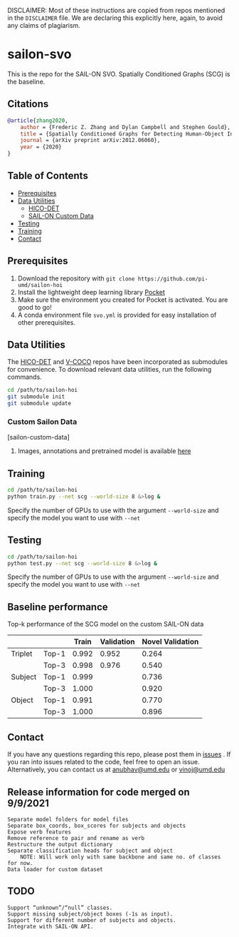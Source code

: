 DISCLAIMER: Most of these instructions are copied from repos mentioned in the `DISCLAIMER` file. We are declaring this
explicitly here, again, to avoid any claims of plagiarism.

# sailon-svo

This is the repo for the SAIL-ON SVO. Spatially Conditioned Graphs (SCG) is the baseline. 

## Citations

```bibtex
@article{zhang2020,
	author = {Frederic Z. Zhang and Dylan Campbell and Stephen Gould},
	title = {Spatially Conditioned Graphs for Detecting Human-Object Interactions},
	journal = {arXiv preprint arXiv:2012.06060},
	year = {2020}
}
```

## Table of Contents

- [Prerequisites](#prerequisites)
- [Data Utilities](#data-utilities)
    * [HICO-DET](#hico-det)
    * [SAIL-ON Custom Data](#sailon-custom-data)
- [Testing](#testing)
- [Training](#training)
- [Contact](#contact)

## Prerequisites

1. Download the repository with `git clone https://github.com/pi-umd/sailon-hoi`
2. Install the lightweight deep learning library [Pocket](https://github.com/fredzzhang/pocket)
3. Make sure the environment you created for Pocket is activated. You are good to go!
4. A conda environment file `svo.yml` is provided for easy installation of other prerequisites.

## Data Utilities

The [HICO-DET](https://github.com/pi-umd/hicodet) and [V-COCO](https://github.com/pi-umd/vcoco) repos have been
incorporated as submodules for convenience. To download relevant data utilities, run the following commands.

```bash
cd /path/to/sailon-hoi
git submodule init
git submodule update
```
### Custom Sailon Data
[sailon-custom-data]
1. Images, annotations and pretrained model is available [here](https://drive.google.com/drive/u/1/folders/18sp-dXGFyIfOH2K3ZZVfDLAna_rCEcn9)


## Training

```bash
cd /path/to/sailon-hoi
python train.py --net scg --world-size 8 &>log &
```

Specify the number of GPUs to use with the argument `--world-size` and specify the model you want to use with `--net`

## Testing

```bash
cd /path/to/sailon-hoi
python test.py --net scg --world-size 8 &>log &
```

Specify the number of GPUs to use with the argument `--world-size` and specify the model you want to use with `--net`

## Baseline performance

Top-k performance of the SCG model on the custom SAIL-ON data

|         |       | Train | Validation | Novel Validation |
|---------|-------|-------|------------|------------------|
| Triplet | Top-1 | 0.992 | 0.952      | 0.264            |
|         | Top-3 | 0.998 | 0.976      | 0.540            |
| Subject | Top-1 | 0.999 |            | 0.736            |
|         | Top-3 | 1.000     |            | 0.920            |
| Object  | Top-1 | 0.991 |            | 0.770            |
|         | Top-3 | 1.000     |            | 0.896            |

## Contact

If you have any questions regarding this repo, please post them in [issues](https://github.com/pi-umd/sailon-hoi/issues)
. If you ran into issues related to the code, feel free to open an issue. Alternatively, you can contact us at
anubhav@umd.edu or vinoj@umd.edu

## Release information for code merged on 9/9/2021

    Separate model folders for model files
    Separate box_coords, box_scores for subjects and objects
    Expose verb features
    Remove reference to pair and rename as verb
    Restructure the output dictionary
    Separate classification heads for subject and object
        NOTE: Will work only with same backbone and same no. of classes for now.
    Data loader for custom dataset

## TODO
    Support “unknown”/“null” classes. 
    Support missing subject/object boxes (-1s as input). 
    Support for different number of subjects and objects. 
    Integrate with SAIL-ON API.